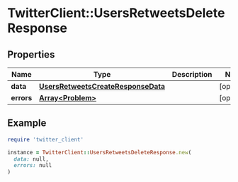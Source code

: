 # TwitterClient::UsersRetweetsDeleteResponse

## Properties

| Name | Type | Description | Notes |
| ---- | ---- | ----------- | ----- |
| **data** | [**UsersRetweetsCreateResponseData**](UsersRetweetsCreateResponseData.md) |  | [optional] |
| **errors** | [**Array&lt;Problem&gt;**](Problem.md) |  | [optional] |

## Example

```ruby
require 'twitter_client'

instance = TwitterClient::UsersRetweetsDeleteResponse.new(
  data: null,
  errors: null
)
```

